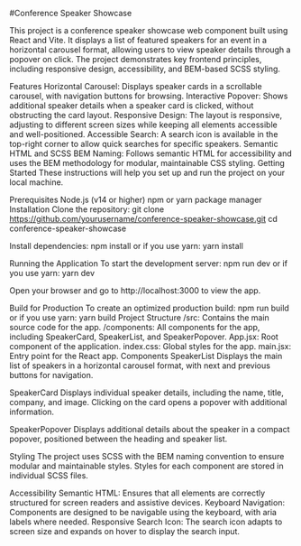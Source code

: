 #Conference Speaker Showcase

This project is a conference speaker showcase web component built using React and Vite. It displays a list of featured speakers for an event in a horizontal carousel format, allowing users to view speaker details through a popover on click. The project demonstrates key frontend principles, including responsive design, accessibility, and BEM-based SCSS styling.

Features
Horizontal Carousel: Displays speaker cards in a scrollable carousel, with navigation buttons for browsing.
Interactive Popover: Shows additional speaker details when a speaker card is clicked, without obstructing the card layout.
Responsive Design: The layout is responsive, adjusting to different screen sizes while keeping all elements accessible and well-positioned.
Accessible Search: A search icon is available in the top-right corner to allow quick searches for specific speakers.
Semantic HTML and SCSS BEM Naming: Follows semantic HTML for accessibility and uses the BEM methodology for modular, maintainable CSS styling.
Getting Started
These instructions will help you set up and run the project on your local machine.

Prerequisites
  Node.js (v14 or higher)
  npm or yarn package manager
Installation
  Clone the repository:
    git clone https://github.com/yourusername/conference-speaker-showcase.git
    cd conference-speaker-showcase
    
  Install dependencies:
    npm install
    or 
    if you use yarn:
      yarn install
      
Running the Application
  To start the development server:
    npm run dev
    or if you use yarn:
      yarn dev
      
Open your browser and go to http://localhost:3000 to view the app.

Build for Production
  To create an optimized production build:
    npm run build
    or if you use yarn:
      yarn build
Project Structure
/src: Contains the main source code for the app.
  /components: All components for the app, including SpeakerCard, SpeakerList, and SpeakerPopover.
  App.jsx: Root component of the application.
  index.css: Global styles for the app.
  main.jsx: Entry point for the React app.
Components
  SpeakerList
    Displays the main list of speakers in a horizontal carousel format, with next and previous buttons for navigation.

  SpeakerCard
    Displays individual speaker details, including the name, title, company, and image. Clicking on the card opens a popover with additional information.

  SpeakerPopover
    Displays additional details about the speaker in a compact popover, positioned between the heading and speaker list.

  Styling
    The project uses SCSS with the BEM naming convention to ensure modular and maintainable styles. Styles for each component are stored in individual SCSS files.

  Accessibility
    Semantic HTML: Ensures that all elements are correctly structured for screen readers and assistive devices.
    Keyboard Navigation: Components are designed to be navigable using the keyboard, with aria labels where needed.
    Responsive Search Icon: The search icon adapts to screen size and expands on hover to display the search input.

